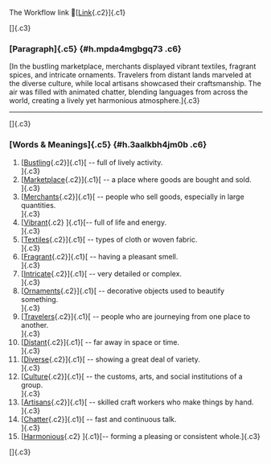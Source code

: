 The Workflow link
👏[[Link](https://www.google.com/url?q=http://www.google.com&sa=D&source=editors&ust=1757893115304672&usg=AOvVaw2dpk2hvbm1Gbq2LLnNqktk){.c2}]{.c1}

[]{.c3}

### [Paragraph]{.c5} {#h.mpda4mgbgq73 .c6}

[In the bustling marketplace, merchants displayed vibrant textiles,
fragrant spices, and intricate ornaments. Travelers from distant lands
marveled at the diverse culture, while local artisans showcased their
craftsmanship. The air was filled with animated chatter, blending
languages from across the world, creating a lively yet harmonious
atmosphere.]{.c3}

------------------------------------------------------------------------

[]{.c3}

### [Words & Meanings]{.c5} {#h.3aalkbh4jm0b .c6}

1.  [[Bustling](https://www.google.com/url?q=http://www.google.com&sa=D&source=editors&ust=1757893115305525&usg=AOvVaw3-S9aBLwIzTb_zd7BuRB1X){.c2}]{.c1}[ --
    full of lively activity.\
    ]{.c3}
2.  [[Marketplace](https://www.google.com/url?q=http://www.google.com&sa=D&source=editors&ust=1757893115305730&usg=AOvVaw3h1AX0QWG0MMuFHQuqcQDb){.c2}]{.c1}[ --
    a place where goods are bought and sold.\
    ]{.c3}
3.  [[Merchants](https://www.google.com/url?q=http://www.google.com&sa=D&source=editors&ust=1757893115305942&usg=AOvVaw0qI1mugXx7EaRdBdjHXSHK){.c2}]{.c1}[ --
    people who sell goods, especially in large quantities.\
    ]{.c3}
4.  [[Vibrant](https://www.google.com/url?q=http://www.google.com&sa=D&source=editors&ust=1757893115306117&usg=AOvVaw36DwflDFcNlVt1ZJ32So0r){.c2}
    ]{.c1}[-- full of life and energy.\
    ]{.c3}
5.  [[Textiles](https://www.google.com/url?q=http://www.google.com&sa=D&source=editors&ust=1757893115306254&usg=AOvVaw1bJvuFciyp2Qa3KxrPidR_){.c2}]{.c1}[ --
    types of cloth or woven fabric.\
    ]{.c3}
6.  [[Fragrant](https://www.google.com/url?q=http://www.google.com&sa=D&source=editors&ust=1757893115306359&usg=AOvVaw2k_6kRUB9AeEOVnzQqNpWZ){.c2}]{.c1}[ --
    having a pleasant smell.\
    ]{.c3}
7.  [[Intricate](https://www.google.com/url?q=http://www.google.com&sa=D&source=editors&ust=1757893115306461&usg=AOvVaw2xlyyl_3vuZBpkX63HJzTo){.c2}]{.c1}[ --
    very detailed or complex.\
    ]{.c3}
8.  [[Ornaments](https://www.google.com/url?q=http://www.google.com&sa=D&source=editors&ust=1757893115306558&usg=AOvVaw3LXukW2colTyhW5b1KgZCV){.c2}]{.c1}[ --
    decorative objects used to beautify something.\
    ]{.c3}
9.  [[Travelers](https://www.google.com/url?q=http://www.google.com&sa=D&source=editors&ust=1757893115306694&usg=AOvVaw02vI1BfI6-EXa7S6nlrlQj){.c2}]{.c1}[ --
    people who are journeying from one place to another.\
    ]{.c3}
10. [[Distant](https://www.google.com/url?q=http://www.google.com&sa=D&source=editors&ust=1757893115306844&usg=AOvVaw0oU6DdzIm_Ny7UY4wRZMUj){.c2}]{.c1}[ --
    far away in space or time.\
    ]{.c3}
11. [[Diverse](https://www.google.com/url?q=http://www.google.com&sa=D&source=editors&ust=1757893115306985&usg=AOvVaw1zGkLwLfslXiA6T9ln25Ym){.c2}]{.c1}[ --
    showing a great deal of variety.\
    ]{.c3}
12. [[Culture](https://www.google.com/url?q=http://www.google.com&sa=D&source=editors&ust=1757893115307089&usg=AOvVaw2obnbN5kuq_m9-FAEZnwJm){.c2}]{.c1}[ --
    the customs, arts, and social institutions of a group.\
    ]{.c3}
13. [[Artisans](https://www.google.com/url?q=http://www.google.com&sa=D&source=editors&ust=1757893115307213&usg=AOvVaw1n8Z6BiAzjXoTKtQ-AB4_6){.c2}]{.c1}[ --
    skilled craft workers who make things by hand.\
    ]{.c3}
14. [[Chatter](https://www.google.com/url?q=http://www.google.com&sa=D&source=editors&ust=1757893115307400&usg=AOvVaw17bGF6TzPoSYspoMbZSbfr){.c2}]{.c1}[ --
    fast and continuous talk.\
    ]{.c3}
15. [[Harmonious](https://www.google.com/url?q=http://www.google.com&sa=D&source=editors&ust=1757893115307563&usg=AOvVaw22dCK2vD-Vk6H7BiIYymzY){.c2}
    ]{.c1}[-- forming a pleasing or consistent whole.]{.c3}

[]{.c3}
